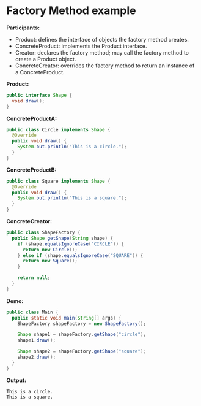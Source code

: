 # Factory Method example

**Participants:**

* Product: defines the interface of objects the factory method creates.
* ConcreteProduct: implements the Product interface.
* Creator: declares the factory method; may call the factory method to create a Product object.
* ConcreteCreator: overrides the factory method to return an instance of a ConcreteProduct.

**Product:**

  ```java
  public interface Shape {
    void draw();
  }
  ```
  
**ConcreteProductA:**

  ```java
  public class Circle implements Shape {
    @Override
    public void draw() {
      System.out.println("This is a circle.");
    }
  }
  ```
  
**ConcreteProductB:**

  ```java
  public class Square implements Shape {
    @Override
    public void draw() {
      System.out.println("This is a square.");
    }
  }
  ```
  
**ConcreteCreator:**

  ```java
  public class ShapeFactory {
    public Shape getShape(String shape) {
      if (shape.equalsIgnoreCase("CIRCLE")) {
        return new Circle();
      } else if (shape.equalsIgnoreCase("SQUARE")) {
        return new Square();
      }

      return null;
    }
  }
  ```
  
**Demo:**

  ```java
  public class Main {
    public static void main(String[] args) {
      ShapeFactory shapeFactory = new ShapeFactory();

      Shape shape1 = shapeFactory.getShape("circle");
      shape1.draw();

      Shape shape2 = shapeFactory.getShape("square");
      shape2.draw();
    }
  }
  ```
  
**Output:**

  ```
  This is a circle.
  This is a square.
  ```